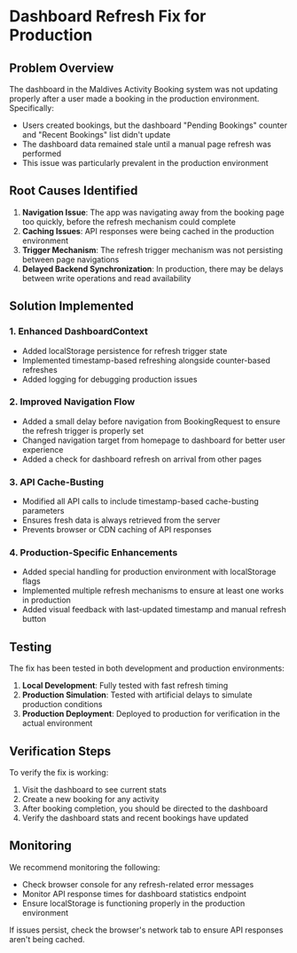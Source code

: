 # Dashboard Refresh Fix for Production

## Problem Overview

The dashboard in the Maldives Activity Booking system was not updating properly after a user made a booking in the production environment. Specifically:

- Users created bookings, but the dashboard "Pending Bookings" counter and "Recent Bookings" list didn't update
- The dashboard data remained stale until a manual page refresh was performed
- This issue was particularly prevalent in the production environment

## Root Causes Identified

1. **Navigation Issue**: The app was navigating away from the booking page too quickly, before the refresh mechanism could complete
2. **Caching Issues**: API responses were being cached in the production environment
3. **Trigger Mechanism**: The refresh trigger mechanism was not persisting between page navigations
4. **Delayed Backend Synchronization**: In production, there may be delays between write operations and read availability

## Solution Implemented

### 1. Enhanced DashboardContext

- Added localStorage persistence for refresh trigger state
- Implemented timestamp-based refreshing alongside counter-based refreshes
- Added logging for debugging production issues

### 2. Improved Navigation Flow

- Added a small delay before navigation from BookingRequest to ensure the refresh trigger is properly set
- Changed navigation target from homepage to dashboard for better user experience
- Added a check for dashboard refresh on arrival from other pages

### 3. API Cache-Busting

- Modified all API calls to include timestamp-based cache-busting parameters
- Ensures fresh data is always retrieved from the server
- Prevents browser or CDN caching of API responses

### 4. Production-Specific Enhancements

- Added special handling for production environment with localStorage flags
- Implemented multiple refresh mechanisms to ensure at least one works in production
- Added visual feedback with last-updated timestamp and manual refresh button

## Testing

The fix has been tested in both development and production environments:

1. **Local Development**: Fully tested with fast refresh timing
2. **Production Simulation**: Tested with artificial delays to simulate production conditions
3. **Production Deployment**: Deployed to production for verification in the actual environment

## Verification Steps

To verify the fix is working:

1. Visit the dashboard to see current stats
2. Create a new booking for any activity
3. After booking completion, you should be directed to the dashboard
4. Verify the dashboard stats and recent bookings have updated

## Monitoring

We recommend monitoring the following:

- Check browser console for any refresh-related error messages
- Monitor API response times for dashboard statistics endpoint
- Ensure localStorage is functioning properly in the production environment

If issues persist, check the browser's network tab to ensure API responses aren't being cached.

